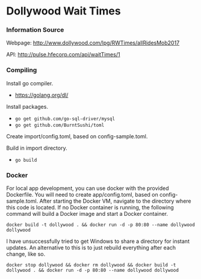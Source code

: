 # Dollywood Wait Times

### Information Source
Webpage: http://www.dollywood.com/lpg/RWTimes/allRidesMob2017

API: http://pulse.hfecorp.com/api/waitTimes/1

### Compiling
Install go compiler.

* https://golang.org/dl/

Install packages.

* `go get github.com/go-sql-driver/mysql`
* `go get github.com/BurntSushi/toml`

Create import/config.toml, based on config-sample.toml.

Build in import directory.

* `go build`

### Docker

For local app development, you can use docker with the provided Dockerfile. You will need to create app/config.toml, based on config-sample.toml. After starting the Docker VM, navigate to the directory where this code is located. If no Docker container is running, the following command will build a Docker image and start a Docker container.

`docker build -t dollywood . && docker run -d -p 80:80 --name dollywood dollywood`

I have unsuccessfully tried to get Windows to share a directory for instant updates. An alternative to this is to just rebuild everything after each change, like so.

`docker stop dollywood && docker rm dollywood && docker build -t dollywood . && docker run -d -p 80:80 --name dollywood dollywood`